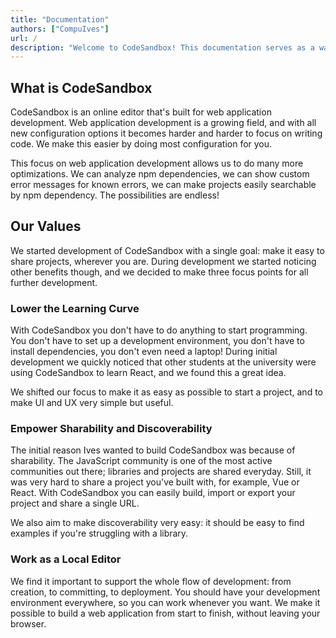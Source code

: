 ```yaml
---
title: "Documentation"
authors: ["CompuIves"]
url: /
description: "Welcome to CodeSandbox! This documentation serves as a way for you to learn what CodeSandbox is, how to use it and what its APIs are."
---
```


## What is CodeSandbox

CodeSandbox is an online editor that's built for web application development.
Web application development is a growing field, and with all new configuration
options it becomes harder and harder to focus on writing code. We make this
easier by doing most configuration for you.

This focus on web application development allows us to do many more
optimizations. We can analyze npm dependencies, we can show custom error
messages for known errors, we can make projects easily searchable by npm
dependency. The possibilities are endless!

## Our Values

We started development of CodeSandbox with a single goal: make it easy to share
projects, wherever you are. During development we started noticing other
benefits though, and we decided to make three focus points for all further
development.

### Lower the Learning Curve

With CodeSandbox you don't have to do anything to start programming. You don't
have to set up a development environment, you don't have to install
dependencies, you don't even need a laptop! During initial development we
quickly noticed that other students at the university were using CodeSandbox to
learn React, and we found this a great idea.

We shifted our focus to make it as easy as possible to start a project, and to
make UI and UX very simple but useful.

### Empower Sharability and Discoverability

The initial reason Ives wanted to build CodeSandbox was because of sharability.
The JavaScript community is one of the most active communities out there;
libraries and projects are shared everyday. Still, it was very hard to share a
project you've built with, for example, Vue or React. With CodeSandbox you can
easily build, import or export your project and share a single URL.

We also aim to make discoverability very easy: it should be easy to find
examples if you're struggling with a library.

### Work as a Local Editor

We find it important to support the whole flow of development: from creation, to
committing, to deployment. You should have your development environment
everywhere, so you can work whenever you want. We make it possible to build a
web application from start to finish, without leaving your browser.
